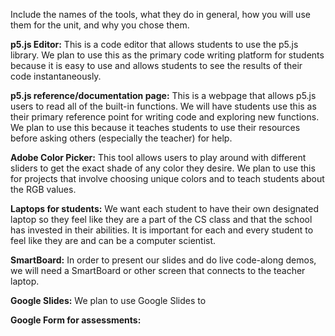 Include the names of the tools, what they do in general, how you will use them for the unit, and why you chose them.

**p5.js Editor:** This is a code editor that allows students to use the p5.js library. We plan to use this as the primary code writing platform for students because it is easy to use and allows students to see the results of their code instantaneously.

**p5.js reference/documentation page:** This is a webpage that allows p5.js users to read all of the built-in functions. We will have students use this as their primary reference point for writing code and exploring new functions. We plan to use this because it teaches students to use their resources before asking others (especially the teacher) for help.

**Adobe Color Picker:** This tool allows users to play around with different sliders to get the exact shade of any color they desire. We plan to use this for projects that involve choosing unique colors and to teach students about the RGB values.

**Laptops for students:** We want each student to have their own designated laptop so they feel like they are a part of the CS class and that the school has invested in their abilities. It is important for each and every student to feel like they are and can be a computer scientist.

**SmartBoard:** In order to present our slides and do live code-along demos, we will need a SmartBoard or other screen that connects to the teacher laptop.

**Google Slides:** We plan to use Google Slides to 

**Google Form for assessments:**
